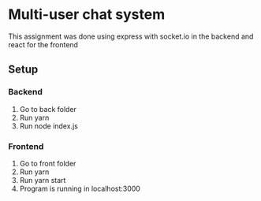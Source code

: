 # Multi-user chat system

This assignment was done using express with socket.io in the backend and react for the frontend

## Setup
### Backend

1. Go to back folder
2. Run yarn
3. Run node index.js

### Frontend

1. Go to front folder
2. Run yarn
3. Run yarn start
4. Program is running in localhost:3000
